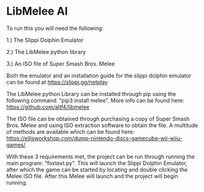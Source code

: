 # LibMelee AI
To run this you will need the following:

1.) The Slippi Dolphin Emulator

2.) The LibMelee python library

3.) An ISO file of Super Smash Bros. Melee

Both the emulator and an installation guide for the slippi dolphin emulator can be found at https://slippi.gg/netplay

The LibMelee python Library can be installed through pip using the following command: "pip3 install melee". More info can be found here: https://github.com/altf4/libmelee

The ISO file can be obtained through purchasing a copy of Super Smash Bros. Melee and using ISO extraction software to obtain the file. A multitude of methods are available which can be found here: https://ellisworkshop.com/dump-nintendo-discs-gamecube-wii-wiiu-games/

With these 3 requirements met, the project can be run through running the main program: "foxtext.py". 
This will launch the Slippi Dolphin Emulator, after which the game can be started by locating and double clicking the Melee ISO file. 
After this Melee will launch and the project will begin running.
